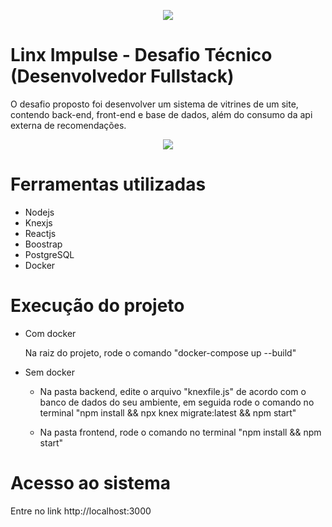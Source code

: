 <p align="center">
    <img src="https://www.linx.com.br/app/themes/linx/crystals/dist/assets/static/logo.png"></img>
</p>

# Linx Impulse - Desafio Técnico (Desenvolvedor Fullstack)

O desafio proposto foi desenvolver um sistema de vitrines de um site, contendo back-end, front-end e base de dados, além do consumo da api externa de recomendações.

<p align="center">
  <img src="https://user-images.githubusercontent.com/51968142/103484182-1cad1a00-4dc3-11eb-800b-7ca64f61e9c6.gif" />
</p>

# Ferramentas utilizadas

* Nodejs
* Knexjs
* Reactjs
* Boostrap
* PostgreSQL
* Docker

# Execução do projeto

* Com docker

    Na raiz do projeto, rode o comando "docker-compose up --build"

* Sem docker

    * Na pasta backend, edite o arquivo "knexfile.js" de acordo com o banco de dados do seu ambiente, em seguida rode o comando no terminal "npm install && npx knex migrate:latest && npm start"
        
    * Na pasta frontend, rode o comando no terminal "npm install && npm start"

# Acesso ao sistema

Entre no link http://localhost:3000
